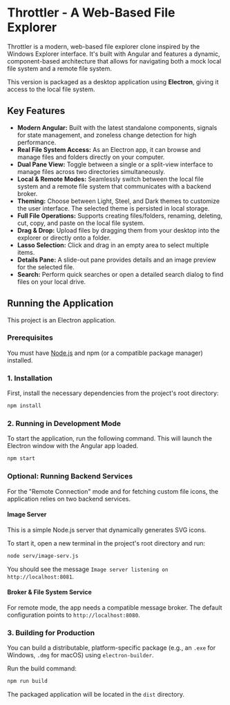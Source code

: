 # Throttler - A Web-Based File Explorer

Throttler is a modern, web-based file explorer clone inspired by the Windows Explorer interface. It's built with Angular and features a dynamic, component-based architecture that allows for navigating both a mock local file system and a remote file system.

This version is packaged as a desktop application using **Electron**, giving it access to the local file system.

## Key Features

- **Modern Angular:** Built with the latest standalone components, signals for state management, and zoneless change detection for high performance.
- **Real File System Access:** As an Electron app, it can browse and manage files and folders directly on your computer.
- **Dual Pane View:** Toggle between a single or a split-view interface to manage files across two directories simultaneously.
- **Local & Remote Modes:** Seamlessly switch between the local file system and a remote file system that communicates with a backend broker.
- **Theming:** Choose between Light, Steel, and Dark themes to customize the user interface. The selected theme is persisted in local storage.
- **Full File Operations:** Supports creating files/folders, renaming, deleting, cut, copy, and paste on the local file system.
- **Drag & Drop:** Upload files by dragging them from your desktop into the explorer or directly onto a folder.
- **Lasso Selection:** Click and drag in an empty area to select multiple items.
- **Details Pane:** A slide-out pane provides details and an image preview for the selected file.
- **Search:** Perform quick searches or open a detailed search dialog to find files on your local drive.

## Running the Application

This project is an Electron application.

### Prerequisites

You must have [Node.js](https://nodejs.org/) and npm (or a compatible package manager) installed.

### 1. Installation

First, install the necessary dependencies from the project's root directory:

```bash
npm install
```

### 2. Running in Development Mode

To start the application, run the following command. This will launch the Electron window with the Angular app loaded.

```bash
npm start
```

### Optional: Running Backend Services

For the "Remote Connection" mode and for fetching custom file icons, the application relies on two backend services.

#### Image Server

This is a simple Node.js server that dynamically generates SVG icons.

To start it, open a new terminal in the project's root directory and run:

```bash
node serv/image-serv.js
```

You should see the message `Image server listening on http://localhost:8081`.

#### Broker & File System Service

For remote mode, the app needs a compatible message broker. The default configuration points to `http://localhost:8080`.

### 3. Building for Production

You can build a distributable, platform-specific package (e.g., an `.exe` for Windows, `.dmg` for macOS) using `electron-builder`.

Run the build command:

```bash
npm run build
```

The packaged application will be located in the `dist` directory.

